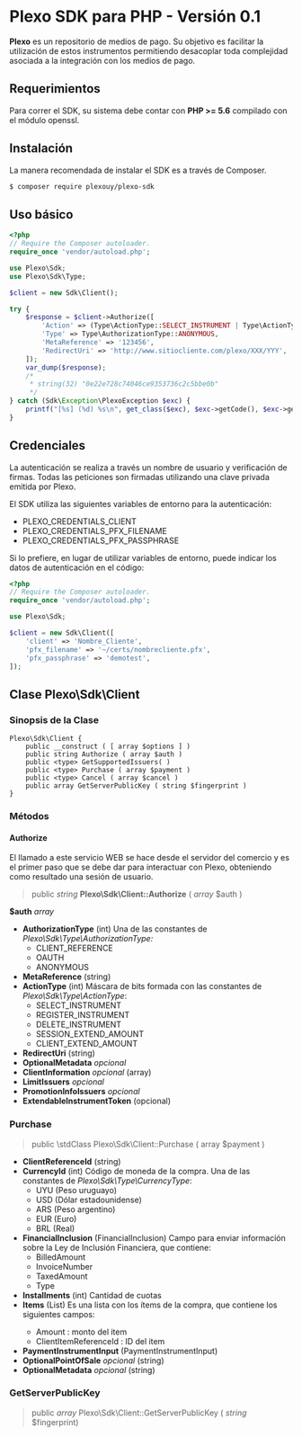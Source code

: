 # Plexo SDK para PHP - Versión 0.1

**Plexo** es un repositorio de medios de pago. Su objetivo es facilitar la utilización de estos instrumentos permitiendo desacoplar toda
complejidad asociada a la integración con los medios de pago.

## Requerimientos

Para correr el SDK, su sistema debe contar con **PHP >= 5.6** compilado con el módulo openssl.

## Instalación

La manera recomendada de instalar el SDK es a través de Composer.

```bash
$ composer require plexouy/plexo-sdk
```

## Uso básico

```php
<?php
// Require the Composer autoloader.
require_once 'vendor/autoload.php';

use Plexo\Sdk;
use Plexo\Sdk\Type;

$client = new Sdk\Client();

try {
    $response = $client->Authorize([
        'Action' => (Type\ActionType::SELECT_INSTRUMENT | Type\ActionType::REGISTER_INSTRUMENT),
        'Type' => Type\AuthorizationType::ANONYMOUS,
        'MetaReference' => '123456',
        'RedirectUri' => 'http://www.sitiocliente.com/plexo/XXX/YYY',
    ]);
    var_dump($response);
    /*
     * string(32) "0e22e728c74046ce9353736c2c5bbe0b"
     */
} catch (Sdk\Exception\PlexoException $exc) {
    printf("[%s] (%d) %s\n", get_class($exc), $exc->getCode(), $exc->getMessage());
}
```

## Credenciales

La autenticación se realiza a través un nombre de usuario y verificación de firmas. Todas las peticiones son firmadas utilizando una clave privada emitida por Plexo.

El SDK utiliza las siguientes variables de entorno para la autenticación:

  * PLEXO_CREDENTIALS_CLIENT
  * PLEXO_CREDENTIALS_PFX_FILENAME
  * PLEXO_CREDENTIALS_PFX_PASSPHRASE

Si lo prefiere, en lugar de utilizar variables de entorno, puede indicar los datos de autenticación en el código:

```php
<?php
// Require the Composer autoloader.
require_once 'vendor/autoload.php';

use Plexo\Sdk;

$client = new Sdk\Client([
    'client' => 'Nombre_Cliente',
    'pfx_filename' => '~/certs/nombrecliente.pfx',
    'pfx_passphrase' => 'demotest',
]);
```

## Clase Plexo\\Sdk\\Client

### Sinopsis de la Clase

```
Plexo\Sdk\Client {
    public __construct ( [ array $options ] )
    public string Authorize ( array $auth )
    public <type> GetSupportedIssuers( )
    public <type> Purchase ( array $payment )
    public <type> Cancel ( array $cancel )
    public array GetServerPublicKey ( string $fingerprint )
}
```

### Métodos

#### Authorize

El llamado a este servicio WEB se hace desde el servidor del comercio y es el primer paso que se debe dar para interactuar con Plexo,
obteniendo como resultado una sesión de usuario.

> public *string* **Plexo\\Sdk\\Client::Authorize** ( *array* $auth )

**$auth** *array*

  * **AuthorizationType** (int) Una de las constantes de *Plexo\\Sdk\\Type\\AuthorizationType:*
    * CLIENT_REFERENCE
    * OAUTH
    * ANONYMOUS
  * **MetaReference** (string)
  * **ActionType** (int) Máscara de bits formada con las constantes de *Plexo\\Sdk\\Type\\ActionType*:
    * SELECT_INSTRUMENT
    * REGISTER_INSTRUMENT
    * DELETE_INSTRUMENT
    * SESSION_EXTEND_AMOUNT
    * CLIENT_EXTEND_AMOUNT
  * **RedirectUri** (string)
  * **OptionalMetadata** *opcional*
  * **ClientInformation** *opcional* (array)
  * **LimitIssuers** *opcional*
  * **PromotionInfoIssuers** *opcional*
  * **ExtendableInstrumentToken** (opcional)

### Purchase

> public \\stdClass Plexo\\Sdk\\Client::Purchase ( array $payment )

  * **ClientReferenceId** (string)
  * **CurrencyId** (int) Código de moneda de la compra. Una de las constantes de *Plexo\\Sdk\\Type\\CurrencyType*:
    * UYU (Peso uruguayo)
    * USD (Dólar estadounidense)
    * ARS (Peso argentino)
    * EUR (Euro)
    * BRL (Real)
  * **FinancialInclusion** (FinancialInclusion) Campo para enviar información sobre la Ley de Inclusión Financiera, que contiene:
    * BilledAmount
    * InvoiceNumber
    * TaxedAmount
    * Type
  * **Installments** (int) Cantidad de cuotas
  * **Items** (List<Item>) Es una lista con los ítems de la compra, que contiene los siguientes campos:
    * Amount : monto del item
    * ClientItemReferenceId : ID del item
  * **PaymentInstrumentInput** (PaymentInstrumentInput)
  * **OptionalPointOfSale** *opcional* (string)
  * **OptionalMetadata** *opcional* (string)
  
### GetServerPublicKey

> public *array* Plexo\\Sdk\\Client::GetServerPublicKey ( *string* $fingerprint)
